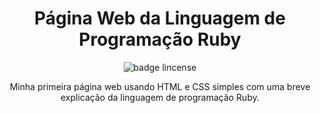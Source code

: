 <h1 align="center"> Página Web da Linguagem de Programação Ruby</h1>

<p align="center"> <img src="https://img.shields.io/github/license/NathaliaElen/Pagina-Web-Ruby" alt="badge lincense"/></p>

<p align="center">Minha primeira página web usando HTML e CSS simples com uma breve explicação da linguagem de programação Ruby.</p>
